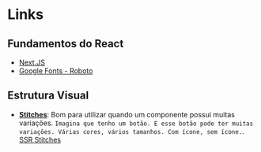 # Links

## Fundamentos do React

- [Next.JS](https://nextjs.org/)
- [Google Fonts - Roboto](https://fonts.google.com/?query=roboto)

## Estrutura Visual

- **[Stitches](https://stitches.dev/)**: Bom para utilizar quando um componente possui muitas variações. `Imagina que tenho um botão. E esse botão pode ter muitas variações. Várias cores, vários tamanhos. Com ícone, sem ícone.`. [SSR Stitches](https://stitches.dev/docs/server-side-rendering)
